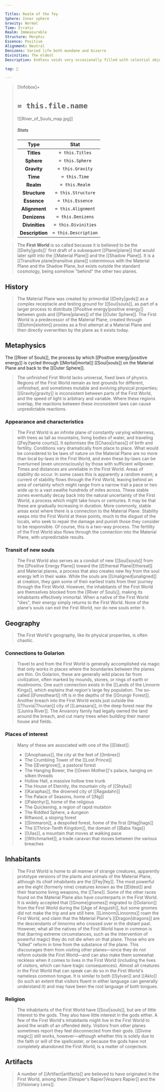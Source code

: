 ```yaml
---

Titles: Realm of the fey
Sphere: Inner sphere
Gravity: Normal
Time: Erratic
Realm: Immeasurable
Structure: Morphic
Essence: Positive
Alignment: Neutral
Denizens: Varied life both mundane and bizarre
Divinities: The eldest
Description: Endless voids very occasionally filled with celestial objects

tag: 🌌

---
```


> [!infobox]+
> #  `= this.file.name`
> ![[River_of_Souls_map.jpg]]
> ##### Stats
> Type | Stat |
> :---:|:---:|
> **Titles** | `= this.Titles` |
> **Sphere** | `= this.Sphere` |
> **Gravity** | `= this.Gravity` |
> **Time** | `= this.Time` |
> **Realm** | `= this.Realm` |
> **Structure** | `= this.Structure` |
> **Essence** | `= this.Essence` |
> **Alignment** | `= this.Alignment` |
> **Denizens** | `= this.Denizens` |
> **Divinities** | `= this.Divinities` |
> **Description** | `= this.Description` |



> The **First World** is so called because it is believed to be the [[Deity|gods]]' first draft of a subsequent [[Plane|plane]] that would later split into the [[Material Plane]] and the [[Shadow Plane]]. It is a [[Transitive plane|transitive plane]] coterminous with the Material Plane and the Shadow Plane, but exists outside the standard cosmology, being somehow "behind" the other two planes.



## History

> The Material Plane was created by primordial [[Deity|gods]] as a complex receptacle and testing ground for [[Soul|souls]], as part of a larger process to distribute [[Positive energy|positive energy]] between gods and [[Plane|planes]] of the [[Outer Sphere]]. The First World is a predecessor of the Material Plane, created through [[Elohim|elohim]] proxies as a first attempt at a Material Plane and then directly overwritten by the plane as it exists today.


## Metaphysics

 
 The [[River of Souls]], the process by which [[Positive energy|positive energy]] is cycled through [[Mortal|mortal]] [[Soul|souls]] on the Material Plane and back to the [[Outer Sphere]].
> The unfinished First World lacks universal, fixed laws of physics. Regions of the First World remain as test grounds for different, unfinished, and sometimes mutable and evolving physical properties; [[Gravity|gravity]] is inconsistent between parts of the First World, and the speed of light is arbitrary and variable. Where these regions overlap, the reactions between these inconsistent laws can cause unpredictable reactions.


### Appearance and characteristics

> The First World is an infinite plane of constantly varying wilderness, with trees as tall as mountains, living bodies of water, and traveling [[Fey|faerie courts]]. It epitomises the [[Chaos|chaos]] of birth and fertility. Conditions vary dramatically from place to place. What would be considered to be laws of nature on the Material Plane are no more than local by-laws in the First World, and even these by-laws can be overturned (even unconsciously) by those with sufficient willpower. Times and distances are unreliable in the First World.
> Areas of stability do occur. In some cases this is apparently a random event; a current of stability flows through the First World, leaving behind an area of certainty which might range from a narrow trail a pace or two wide up to a vast swathe hundreds of miles across. These stable zones eventually decay back into the natural uncertainty of the First World, a process which might take hours or centuries. It may be that these are gradually increasing in duration.
> More commonly, stable areas exist where there is a connection to the Material Plane. Stability seeps into the First World at these points, much to the disgust of the locals, who seek to repair the damage and punish those they consider to be responsible.
> Of course, this is a two-way process. The fertility of the First World also flows through the connection into the Material Plane, with unpredictable results.


### Transit of new souls

> The First World also serves as a conduit of new [[Soul|souls]] from the [[Positive Energy Plane]] toward the [[Ethereal Plane|Ethereal]] and Material planes, a process that also creates new fey from the soul energy left in their wake. While the souls are [[Unaligned|unaligned]] at creation, they gain some of their earliest traits from their journey through the First World.
> However, the inhabitants of the First World are themselves blocked from the [[River of Souls]], making its inhabitants effectively immortal. When a native of the First World "dies", their energy simply returns to the First World. None of the plane's souls can exit the First World, nor do new souls enter it.


## Geography

> The First World's geography, like its physical properties, is often chaotic.


### Connections to Golarion

> Travel to and from the First World is generally accomplished via magic that only works in places where the boundaries between the planes are thin. On Golarion, these are generally wild places far from civilization, often marked by mounds, stones, or rings of earth or mushrooms. One such connection exists in the [[Lands of the Linnorm Kings]], which explains that region's large fey population. The so-called [[Forestheart]] rift is in the depths of the [[Grungir Forest]].
> Another breach into the First World exists just outside the [[Thuvia|Thuvian]] city of [[Lamasara]], in the deep forest near the [[Junira River]]. The Anvanory family had legally owned the land around the breach, and cut many trees when building their manor house and fields.


### Places of interest

> Many of these are associated with one of the [[Eldest]].
> - [[Anophaeus]], the city at the feet of [[Imbrex]]
> - The Crumbling Tower of the [[Lost Prince]]
> - The [[Evergrove]], a pastoral forest
> - The Hanging Bower, the [[Green Mother]]'s palace, hanging on silken threads
> - Hollow Hall, a massive hollow tree trunk
> - The House of Eternity, the mountain city of [[Shyka]]
> - [[Karaphas]], the drowned city of [[Ragadahn]]
> - The Palace of Seasons, home of [[Ng]]
> - [[Palenhyr]], home of the religious
> - The Quickening, a region of rapid mutation
> - The Riddled Sphere, a dungeon
> - Riftwood, a sloping forest
> - [[Simmaron]], a despoiled forest, home of the first [[Hag|hags]]
> - The [[Thrice-Tenth Kingdom]], the domain of [[Baba Yaga]]
> - [[Ulas]], a mountain that moves at walking pace
> - [[Witchmarket]], a trade caravan that moves between the various breaches

## Inhabitants

> The First World is home to all manner of strange creatures, apparently prototype versions of the plants and animals of the Material Plane, although its chief inhabitants are the [[Fey|fey]]. The most powerful are the eight (formerly nine) creatures known as the [[Eldest]] and their fearsome living weapons, the [[Tane]].
> Some of the other races found on the Material Plane also have counterparts in the First World. It is widely accepted that [[Gnome|gnomes]] migrated to [[Golarion]] from the First World during the [[Age of Anguish]], but some gnomes did not make the trip and are still here.
> [[Linnorm|Linnorms]] roam the First World, and claim that the Material Plane's [[Dragon|dragons]] are the descendants of linnorms who crossed over in the distant past.
> However, what all the natives of the First World have in common is that (barring extreme circumstances, such as the intervention of powerful magic) they do not die when on that plane. Those who are "killed" reform in time from the substance of the plane.
> This discourages them from visiting other planes—since they do not reform outside the First World—and can also make them somewhat reckless when it comes to lives in the First World (including the lives of visitors, which can have tragic consequences).
> Almost all creatures in the First World that can speak can do so in the First World's nameless common tongue. It is similar to both [[Sylvan]] and [[Aklo]] (to such an extent that visitors fluent in either language can generally understand it) and may have been the root language of both tongues.


### Religion

> The inhabitants of the First World have [[Soul|souls]], but are of little interest to the gods. They also have little interest in the gods either. A few of the First World's inhabitants might live in the First World to avoid the wrath of an offended deity. Visitors from other planes sometimes report they feel disconnected from their gods. [[Divine magic]] still works, however—although whether this is solely due to the faith or will of the spellcaster, or because the gods have not completely abandoned the First World, is a matter of conjecture.


## Artifacts

> A number of [[Artifact|artifacts]] are believed to have originated in the First World, among them [[Vesper's Rapier|Vespers Rapier]] and the [[Visionary Lens]].








